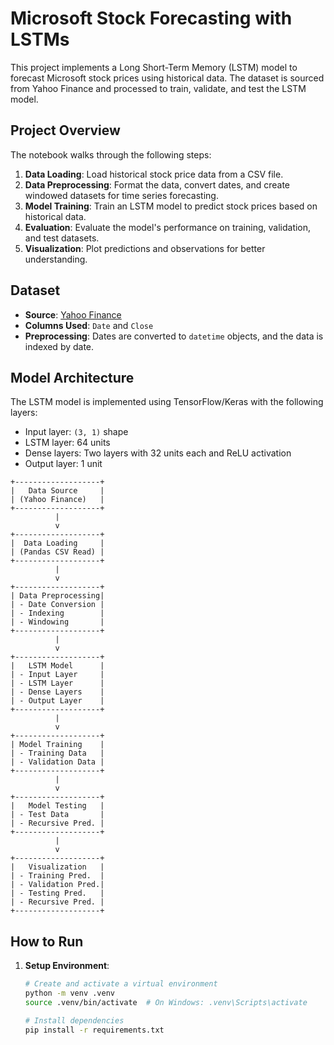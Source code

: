 # Microsoft Stock Forecasting with LSTMs

This project implements a Long Short-Term Memory (LSTM) model to forecast Microsoft stock prices using historical data. The dataset is sourced from Yahoo Finance and processed to train, validate, and test the LSTM model.

## Project Overview

The notebook walks through the following steps:
1. **Data Loading**: Load historical stock price data from a CSV file.
2. **Data Preprocessing**: Format the data, convert dates, and create windowed datasets for time series forecasting.
3. **Model Training**: Train an LSTM model to predict stock prices based on historical data.
4. **Evaluation**: Evaluate the model's performance on training, validation, and test datasets.
5. **Visualization**: Plot predictions and observations for better understanding.

## Dataset

- **Source**: [Yahoo Finance](https://finance.yahoo.com/quote/MSFT/history/)
- **Columns Used**: `Date` and `Close`
- **Preprocessing**: Dates are converted to `datetime` objects, and the data is indexed by date.

## Model Architecture

The LSTM model is implemented using TensorFlow/Keras with the following layers:
- Input layer: `(3, 1)` shape
- LSTM layer: 64 units
- Dense layers: Two layers with 32 units each and ReLU activation
- Output layer: 1 unit
```
+-------------------+
|   Data Source     |
| (Yahoo Finance)   |
+-------------------+
          |
          v
+-------------------+
|  Data Loading     |
| (Pandas CSV Read) |
+-------------------+
          |
          v
+-------------------+
| Data Preprocessing|
| - Date Conversion |
| - Indexing        |
| - Windowing       |
+-------------------+
          |
          v
+-------------------+
|   LSTM Model      |
| - Input Layer     |
| - LSTM Layer      |
| - Dense Layers    |
| - Output Layer    |
+-------------------+
          |
          v
+-------------------+
| Model Training    |
| - Training Data   |
| - Validation Data |
+-------------------+
          |
          v
+-------------------+
|   Model Testing   |
| - Test Data       |
| - Recursive Pred. |
+-------------------+
          |
          v
+-------------------+
|   Visualization   |
| - Training Pred.  |
| - Validation Pred.|
| - Testing Pred.   |
| - Recursive Pred. |
+-------------------+
```

## How to Run

1. **Setup Environment**:
   ```bash
   # Create and activate a virtual environment
   python -m venv .venv
   source .venv/bin/activate  # On Windows: .venv\Scripts\activate

   # Install dependencies
   pip install -r requirements.txt
